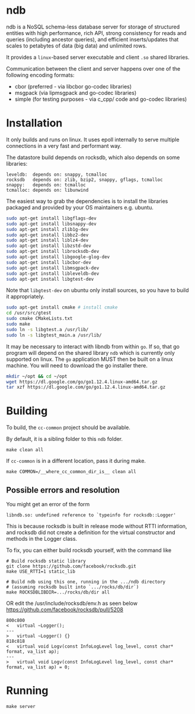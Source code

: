# ndb

ndb is a NoSQL schema-less database server for storage of structured
entities with high performance, rich API, strong consistency for reads
and queries (including ancestor queries), and efficient inserts/updates
that scales to petabytes of data (big data) and unlimited rows.

It provides a `linux`-based server executable and 
client `.so` shared libraries.

Communication between the client and server happens over one 
of the following encoding formats:
- cbor (preferred - via libcbor go-codec libraries)
- msgpack (via lipmsgpack and go-codec libraries)
- simple (for testing purposes - via c_cpp/ code and go-codec libraries)

# Installation

It only builds and runs on linux. 
It uses epoll internally to serve multiple connections in a very fast and 
performant way.

The datastore build depends on rocksdb, which also depends on some libraries:

    leveldb:  depends on: snappy, tcmalloc
    rocksdb   depends on: zlib, bzip2, snappy, gflags, tcmalloc
    snappy:   depends on: tcmalloc
    tcmalloc: depends on: libunwind

The easiest way to grab the dependencies is to install the libraries 
packaged and provided by your OS maintainers e.g. ubuntu.

```sh
sudo apt-get install libgflags-dev 
sudo apt-get install libsnappy-dev
sudo apt-get install zlib1g-dev
sudo apt-get install libbz2-dev
sudo apt-get install liblz4-dev
sudo apt-get install libzstd-dev
sudo apt-get install librocksdb-dev
sudo apt-get install libgoogle-glog-dev
sudo apt-get install libcbor-dev
sudo apt-get install libmsgpack-dev
sudo apt-get install libleveldb-dev
sudo apt-get install libgtest-dev
```

Note that `libgtest-dev` on ubuntu only install sources, so you have 
to build it appropriately.

```sh
sudo apt-get install cmake # install cmake
cd /usr/src/gtest
sudo cmake CMakeLists.txt
sudo make
sudo ln -s libgtest.a /usr/lib/
sudo ln -s libgtest_main.a /usr/lib/
```

It may be necessary to interact with libndb from within `go`. 
If so, that go program will depend on the 
shared library `ndb` which is currently only supported on linux.
The `go` application MUST then be built on
a linux machine. You will need to download the go installer there.

```sh
mkdir ~/opt && cd ~/opt
wget https://dl.google.com/go/go1.12.4.linux-amd64.tar.gz
tar xzf https://dl.google.com/go/go1.12.4.linux-amd64.tar.gz
```

# Building

To build, the `cc-common` project should be available.

By default, it is a sibling folder to this `ndb` folder.

```
make clean all
```

If `cc-common` is in a different location, pass it during make.

```
make COMMON=/__where_cc_common_dir_is__ clean all
```

## Possible errors and resolution

You might get an error of the form 
```
libndb.so: undefined reference to `typeinfo for rocksdb::Logger'
```

This is because rocksdb is built in release mode without RTTI information,
and rocksdb did not create a definition for the virtual constructor and 
methods in the Logger class.

To fix, you can either build rocksdb yourself, with the command like

```
# Build rocksdb static library
git clone https://github.com/facebook/rocksdb.git
make USE_RTTI=1 static_lib

# Build ndb using this one, running in the .../ndb directory
# (assuming rocksdb built into `.../rocks/db/dir`)
make ROCKSDBLIBDIR=.../rocks/db/dir all
```

OR edit the /usr/include/rocksdb/env.h as seen below
https://github.com/facebook/rocksdb/pull/5208 

```
800c800
<   virtual ~Logger();
---
>   virtual ~Logger() {}
818c818
<   virtual void Logv(const InfoLogLevel log_level, const char* format, va_list ap);
---
>   virtual void Logv(const InfoLogLevel log_level, const char* format, va_list ap) = 0;
```

# Running

```
make server
```
